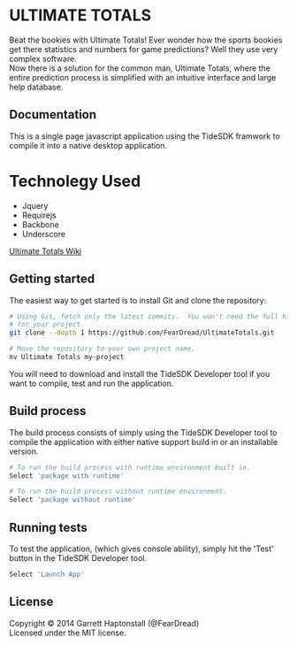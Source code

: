 ULTIMATE TOTALS
====================

Beat the bookies with Ultimate Totals!  Ever wonder how the sports bookies get there 
statistics and numbers for game predictions?  Well they use very complex software.  
Now there is a solution for the common man, Ultimate Totals, where the entire prediction
process is simplified with an intuitive interface and large help database.  

## Documentation ##

This is a single page javascript application using the TideSDK framwork to compile
it into a native desktop application.

# Technolegy Used
  - Jquery
  - Requirejs
  - Backbone
  - Underscore

[Ultimate Totals Wiki](https://github.com/UltimateTotals/wiki)

## Getting started ##

The easiest way to get started is to install Git and clone the repository:

``` bash
# Using Git, fetch only the latest commits.  You won't need the full history
# for your project.
git clone --depth 1 https://github.com/FearDread/UltimateTotals.git

# Move the repository to your own project name.
mv Ultimate Totals my-project
```

You will need to download and install the TideSDK Developer tool 
if you want to compile, test and run the application. 

## Build process ##

The build process consists of simply using the TideSDK Developer tool to compile the 
application with either native support build in or an installable version.

``` bash
# To run the build process with runtime environment built in.
Select 'package with runtime'

# To run the build process without runtime environment. 
Select 'package without runtime'
```

## Running tests ##

To test the application, (which gives console ability), simply hit the 'Test' button
in the TideSDK Developer tool.

``` bash
Select 'Launch App'
```
## License ##
Copyright © 2014 Garrett Haptonstall (@FearDread)  
Licensed under the MIT license.
